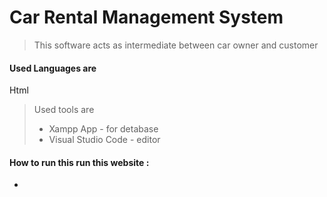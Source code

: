 # Car Rental Management System

> This  software acts as intermediate between car owner and customer


#### Used Languages are 
  Html 


> Used tools are 
> * Xampp App          - for detabase
> * Visual Studio Code  - editor

#### How to run this run this website :

*
